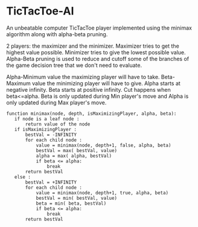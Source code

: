 # TicTacToe-AI

An unbeatable computer TicTacToe player implemented using the minimax algorithm along with alpha-beta pruning.

2 players: the maximizer and the minimizer. Maximizer tries to get the highest value possible. Minimizer tries to give the lowest possible value. Alpha-Beta pruning is used to reduce and cutoff some of the branches of the game decision tree that we don't need to evaluate.

Alpha-Minimum value the maximizing player will have to take. Beta-Maximum value the minimizing player will have to give. Alpha starts at negative infinity. Beta starts at positive infinity. Cut happens when beta<=alpha. Beta is only updated during Min player's move and Alpha is only updated during Max player's move.


```
function minimax(node, depth, isMaximizingPlayer, alpha, beta):
   if node is a leaf node :
       return value of the node
   if isMaximizingPlayer :
       bestVal = -INFINITY
       for each child node :
           value = minimax(node, depth+1, false, alpha, beta)
           bestVal = max( bestVal, value)
           alpha = max( alpha, bestVal)
           if beta <= alpha:
               break
       return bestVal
   else :
       bestVal = +INFINITY
       for each child node :
           value = minimax(node, depth+1, true, alpha, beta)
           bestVal = min( bestVal, value)
           beta = min( beta, bestVal)
           if beta <= alpha:
               break
       return bestVal
 ```
